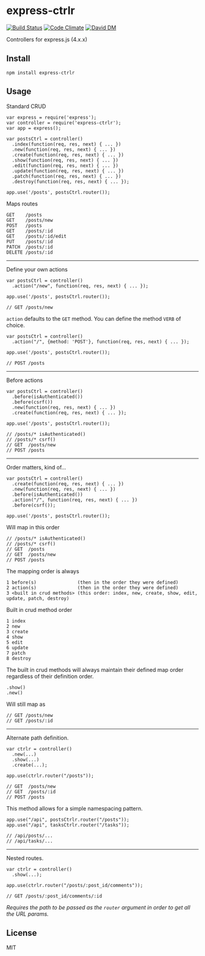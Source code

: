 
# express-ctrlr

[![Build Status](https://travis-ci.org/nowk/express-ctrlr.js.svg?branch=master)](https://travis-ci.org/nowk/express-ctrlr.js)
[![Code Climate](https://codeclimate.com/github/nowk/express-ctrlr.js.png)](https://codeclimate.com/github/nowk/express-ctrlr.js)
[![David DM](https://david-dm.org/nowk/express-ctrlr.js.png)](https://david-dm.org/nowk/express-ctrlr.js)

Controllers for express.js (4.x.x)

## Install

    npm install express-ctrlr

## Usage

Standard CRUD

    var express = require('express');
    var controller = require('express-ctrlr');
    var app = express();

    var postsCtrl = controller()
      .index(function(req, res, next) { ... })
      .new(function(req, res, next) { ... })
      .create(function(req, res, next) { ... })
      .show(function(req, res, next) { ... })
      .edit(function(req, res, next) { ... })
      .update(function(req, res, next) { ... })
      .patch(function(req, res, next) { ... })
      .destroy(function(req, res, next) { ... });

    app.use('/posts', postsCtrl.router());

Maps routes

    GET    /posts
    GET    /posts/new
    POST   /posts
    GET    /posts/:id
    GET    /posts/:id/edit
    PUT    /posts/:id
    PATCH  /posts/:id
    DELETE /posts/:id

---

Define your own actions

    var postsCtrl = controller()
      .action("/new", function(req, res, next) { ... });

    app.use('/posts', postsCtrl.router());

    // GET /posts/new

`action` defaults to the `GET` method. You can define the method `VERB` of choice.

    var postsCtrl = controller()
      .action("/", {method: 'POST'}, function(req, res, next) { ... });

    app.use('/posts', postsCtrl.router());

    // POST /posts

---

Before actions

    var postsCtrl = controller()
      .before(isAuthenticated())
      .before(csrf())
      .new(function(req, res, next) { ... })
      .create(function(req, res, next) { ... });

    app.use('/posts', postsCtrl.router());

    // /posts/* isAuthenticated()
    // /posts/* csrf()
    // GET  /posts/new
    // POST /posts

---

Order matters, kind of...

    var postsCtrl = controller()
      .create(function(req, res, next) { ... })
      .new(function(req, res, next) { ... })
      .before(isAuthenticated())
      .action("/", function(req, res, next) { ... })
      .before(csrf());

    app.use('/posts', postsCtrl.router());

Will map in this order

    // /posts/* isAuthenticated()
    // /posts/* csrf()
    // GET  /posts
    // GET  /posts/new
    // POST /posts

The mapping order is always

    1 before(s)               (then in the order they were defined)
    2 action(s)               (then in the order they were defined)
    3 <built in crud methods> (this order: index, new, create, show, edit, update, patch, destroy)

Built in crud method order

    1 index
    2 new
    3 create
    4 show
    5 edit
    6 update
    7 patch
    8 destroy

The built in crud methods will always maintain their defined map order regardless of their definition order.

    .show()
    .new()

Will still map as

    // GET /posts/new
    // GET /posts/:id

---

Alternate path definition.

    var ctrlr = controller()
      .new(...)
      .show(...)
      .create(...);

    app.use(ctrlr.router("/posts"));

    // GET  /posts/new
    // GET  /posts/:id
    // POST /posts

This method allows for a simple namespacing pattern.

    app.use("/api", postsCtrlr.router("/posts"));
    app.use("/api", tasksCtrlr.router("/tasks"));

    // /api/posts/...
    // /api/tasks/...

---

Nested routes.

    var ctrlr = controller()
      .show(...);

    app.use(ctrlr.router("/posts/:post_id/comments"));

    // GET /posts/:post_id/comments/:id

*Requires the path to be passed as the `router` argument in order to get all the URL params.*


## License

MIT
